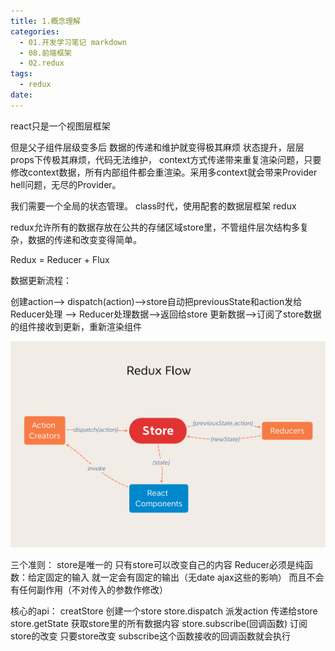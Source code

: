 ```yaml
---
title: 1.概念理解
categories:
  - 01.开发学习笔记 markdown
  - 08.前端框架
  - 02.redux
tags:
  - redux
date:
---
```


react只是一个视图层框架

但是父子组件层级变多后 数据的传递和维护就变得极其麻烦
状态提升，层层props下传极其麻烦，代码无法维护，
context方式传递带来重复渲染问题，只要修改context数据，所有内部组件都会重渲染。采用多context就会带来Provider hell问题，无尽的Provider。

我们需要一个全局的状态管理。
class时代，使用配套的数据层框架 redux

redux允许所有的数据存放在公共的存储区域store里，不管组件层次结构多复杂，数据的传递和改变变得简单。

Redux = Reducer + Flux

数据更新流程：

创建action--> dispatch(action)-->store自动把previousState和action发给Reducer处理 --> Reducer处理数据-->返回给store 更新数据-->订阅了store数据的组件接收到更新，重新渲染组件

![截屏2022-09-26 上午10.04.23](https://raw.githubusercontent.com/ayrikiya/pic-store/main/note/%E6%88%AA%E5%B1%8F2022-09-26%20%E4%B8%8A%E5%8D%8810.04.23.png)



三个准则：
store是唯一的
只有store可以改变自己的内容
Reducer必须是纯函数：给定固定的输入 就一定会有固定的输出（无date ajax这些的影响） 而且不会有任何副作用（不对传入的参数作修改）

核心的api：
creatStore  创建一个store
store.dispatch 派发action 传递给store
store.getState  获取store里的所有数据内容
store.subscribe(回调函数) 订阅store的改变 只要store改变 subscribe这个函数接收的回调函数就会执行